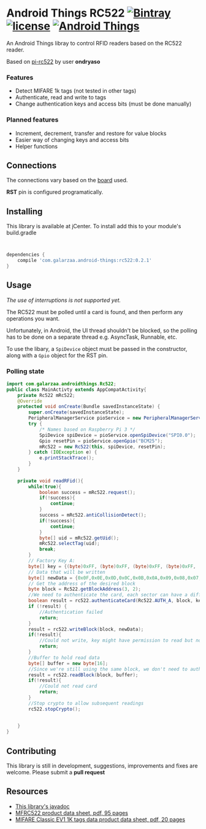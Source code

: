 # Android Things RC522 [![Bintray](https://img.shields.io/bintray/v/galarzaa90/maven/android-things-rc522.svg)](https://bintray.com/galarzaa90/maven/android-things-rc522) [![license](https://img.shields.io/github/license/Galarzaa90/android-things-rc522.svg)]() [![Android Things](https://img.shields.io/badge/android--things-0.2--devpreview-red.svg)](https://developer.android.com/things/preview/releases.html#developer_preview_2)

An Android Things libray to control RFID readers based on the RC522 reader.

Based on [pi-rc522](https://github.com/ondryaso/pi-rc522) by user **ondryaso**

### Features
* Detect MIFARE 1k tags (not tested in other tags)
* Authenticate, read and write to tags
* Change authentication keys and access bits (must be done manually)

### Planned features
* Increment, decrement, transfer and restore for value blocks
* Easier way of changing keys and access bits
* Helper functions

## Connections
The connections vary based on the [board](https://developer.android.com/things/hardware/developer-kits.html) used.

**RST** pin is configured programatically.

## Installing
This library is available at jCenter. To install add this to your module's build.gradle
```groovy


dependencies {
    compile 'com.galarzaa.android-things:rc522:0.2.1'
}
```

## Usage
_The use of interruptions is not supported yet._

The RC522 must be polled until a card is found, and then 
perform any operations you want.

Unfortunately, in Android, the UI thread shouldn't be blocked, so the polling has to be done on a 
separate thread e.g. AsyncTask, Runnable, etc.

To use the libary, a `SpiDevice` object must be passed in the constructor, along with a `Gpio` object for
the RST pin.

### Polling state
```java
import com.galarzaa.androidthings.Rc522;
public class MainActivty extends AppCompatActivity{
    private Rc522 mRc522;
    @Override
    protected void onCreate(Bundle savedInstanceState) {
        super.onCreate(savedInstanceState);
        PeripheralManagerService pioService = new PeripheralManagerService();
        try {
            /* Names based on Raspberry Pi 3 */
            SpiDevice spiDevice = pioService.openSpiDevice("SPI0.0");
            Gpio resetPin = pioService.openGpio("BCM25");
            mRc522 = new Rc522(this, spiDevice, resetPin);
        } catch (IOException e) {
            e.printStackTrace();
        }
    }
    
    private void readRFid(){
        while(true){
            boolean success = mRc522.request();
            if(!success){
                continue;
            }
            success = mRc522.antiCollisionDetect();
            if(!success){
                continue;
            }
            byte[] uid = mRc522.getUid();
            mRc522.selectTag(uid);
            break;
        }
        // Factory Key A:
        byte[] key = {(byte)0xFF, (byte)0xFF, (byte)0xFF, (byte)0xFF, (byte)0xFF, (byte)0xFF};
        // Data that will be written
        byte[] newData = {0x0F,0x0E,0x0D,0x0C,0x0B,0x0A,0x09,0x08,0x07,0x06,0x05,0x04,0x03,0x02,0x01,0x00};
        // Get the address of the desired block
        byte block = Rc522.getBlockAddress(3, 2);
        //We need to authenticate the card, each sector can have a different key
        boolean result = rc522.authenticateCard(Rc522.AUTH_A, block, key);
        if (!result) {
            //Authentication failed
            return;
        }
        result = rc522.writeBlock(block, newData);
        if(!result){
            //Could not write, key might have permission to read but not write
            return;
        }
        //Buffer to hold read data
        byte[] buffer = new byte[16];
        //Since we're still using the same block, we don't need to authenticate again
        result = rc522.readBlock(block, buffer);
        if(!result){
            //Could not read card
            return;
        }
        //Stop crypto to allow subsequent readings
        rc522.stopCrypto();
            
        
    }
}
```

## Contributing
This library is still in development, suggestions, improvements and fixes are welcome. Please 
submit a **pull request**

## Resources
* [This library's javadoc](https://galarzaa90.github.io/android-things-rc522/com/galarzaa/androidthings/Rc522.html#constructor.detail)
* [MFRC522 product data sheet, pdf, 95 pages](http://www.nxp.com/docs/en/data-sheet/MFRC522.pdf)
* [MIFARE Classic EV1 1K tags data product data sheet, pdf, 20 pages](http://www.nxp.com/docs/en/data-sheet/MFRC522.pdf)
